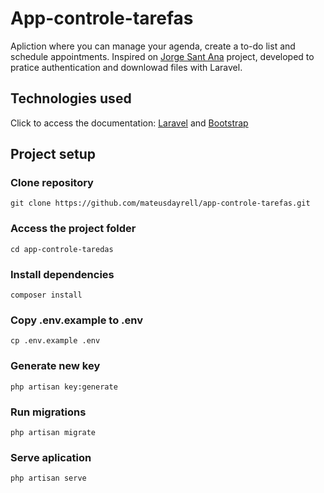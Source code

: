 # App-controle-tarefas

Apliction where you can manage your agenda, create a to-do list and schedule appointments. Inspired on [Jorge Sant Ana](https://jorgesantana.net.br/) project, developed to pratice authentication and downlowad files with Laravel.<br>

## Technologies used <br>
Click to access the documentation: [Laravel](https://laravel.com/) and [Bootstrap](https://getbootstrap.com/)

## Project setup <br>

### Clone repository
```
git clone https://github.com/mateusdayrell/app-controle-tarefas.git
```

### Access the project folder
```
cd app-controle-taredas
```

### Install dependencies
```
composer install
```

### Copy .env.example to .env
```
cp .env.example .env
```

### Generate new key
```
php artisan key:generate
```

### Run migrations
```
php artisan migrate
```

### Serve aplication
```
php artisan serve
```
